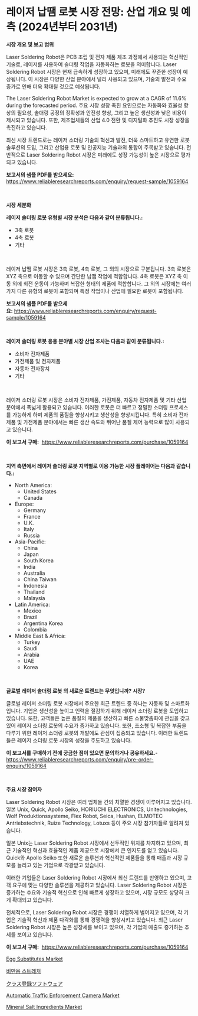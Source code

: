 <p><h1>레이저 납땜 로봇 시장 전망: 산업 개요 및 예측 (2024년부터 2031년)</h1></p><p><strong>시장 개요 및 보고 범위</strong></p>
<p><p>Laser Soldering Robot은 PCB 조립 및 전자 제품 제조 과정에서 사용되는 혁신적인 기술로, 레이저를 사용하여 솔더링 작업을 자동화하는 로봇을 의미합니다. Laser Soldering Robot 시장은 현재 급속하게 성장하고 있으며, 미래에도 꾸준한 성장이 예상됩니다. 이 시장은 다양한 산업 분야에서 널리 사용되고 있으며, 기술의 발전과 수요 증가로 인해 더욱 확대될 것으로 예상됩니다. </p><p>The Laser Soldering Robot Market is expected to grow at a CAGR of 11.6% during the forecasted period. 주요 시장 성장 촉진 요인으로는 자동화와 효율성 향상의 필요성, 솔더링 공정의 정확성과 안전성 향상, 그리고 높은 생산성과 낮은 비용이 제시되고 있습니다. 또한, 제조업체들의 산업 4.0 전환 및 디지털화 추진도 시장 성장을 촉진하고 있습니다. </p><p>최신 시장 트렌드로는 레이저 소더링 기술의 혁신과 발전, 더욱 스마트하고 유연한 로봇 솔루션의 도입, 그리고 산업용 로봇 및 인공지능 기술과의 통합이 주목받고 있습니다. 전반적으로 Laser Soldering Robot 시장은 미래에도 성장 가능성이 높은 시장으로 평가되고 있습니다.</p></p>
<p><strong>보고서의 샘플 PDF를 받으세요:</strong> <a href="https://www.reliableresearchreports.com/enquiry/request-sample/1059164">https://www.reliableresearchreports.com/enquiry/request-sample/1059164</a></p>
<p>&nbsp;</p>
<p><strong>시장 세분화</strong></p>
<p><strong>레이저 솔더링 로봇 유형별 시장 분석은 다음과 같이 분류됩니다.:</strong></p>
<p><ul><li>3축 로봇</li><li>4축 로봇</li><li>기타</li></ul></p>
<p>&nbsp;</p>
<p><p>레이저 납땜 로봇 시장은 3축 로봇, 4축 로봇, 그 외의 시장으로 구분됩니다. 3축 로봇은 XYZ 축으로 이동할 수 있으며 간단한 납땜 작업에 적합합니다. 4축 로봇은 XYZ 축 이동 외에 회전 운동이 가능하며 복잡한 형태의 제품에 적합합니다. 그 외의 시장에는 여러 가지 다른 유형의 로봇이 포함되며 특정 작업이나 산업에 필요한 로봇이 포함됩니다.</p></p>
<p><strong>보고서의 샘플 PDF를 받으세요:</strong>&nbsp;<a href="https://www.reliableresearchreports.com/enquiry/request-sample/1059164">https://www.reliableresearchreports.com/enquiry/request-sample/1059164</a></p>
<p>&nbsp;</p>
<p><strong> 레이저 솔더링 로봇 응용 분야별 시장 산업 조사는 다음과 같이 분류됩니다.:</strong></p>
<p><ul><li>소비자 전자제품</li><li>가전제품 및 전자제품</li><li>자동차 전자장치</li><li>기타</li></ul></p>
<p>&nbsp;</p>
<p><p>레이저 소더링 로봇 시장은 소비자 전자제품, 가전제품, 자동차 전자제품 및 기타 산업 분야에서 폭넓게 활용되고 있습니다. 이러한 로봇은 더 빠르고 정밀한 소더링 프로세스를 가능하게 하며 제품의 품질을 향상시키고 생산성을 향상시킵니다. 특히 소비자 전자제품 및 가전제품 분야에서는 빠른 생산 속도와 뛰어난 품질 제어 능력으로 많이 사용되고 있습니다.</p></p>
<p><strong>이 보고서 구매:</strong>&nbsp; <a href="https://www.reliableresearchreports.com/purchase/1059164">https://www.reliableresearchreports.com/purchase/1059164</a></p>
<p>&nbsp;</p>
<p><strong>지역 측면에서 레이저 솔더링 로봇 지역별로 이용 가능한 시장 플레이어는 다음과 같습니다.:</strong></p>
<p><ul>
    <li>
        North America:
        <ul>
            <li>United States</li>
            <li>Canada</li>
        </ul>
    </li>
    <li>
        Europe:
        <ul>
            <li>Germany</li>
            <li>France</li>
            <li>U.K.</li>
            <li>Italy</li>
            <li>Russia</li>
        </ul>
    </li>
    <li>
        Asia-Pacific:
        <ul>
            <li>China</li>
            <li>Japan</li>
            <li>South Korea</li>
            <li>India</li>
            <li>Australia</li>
            <li>China Taiwan</li>
            <li>Indonesia</li>
            <li>Thailand</li>
            <li>Malaysia</li>
        </ul>
    </li>
    <li>
        Latin America:
        <ul>
            <li>Mexico</li>
            <li>Brazil</li>
            <li>Argentina Korea</li>
            <li>Colombia</li>
        </ul>
    </li>
    <li>
        Middle East & Africa:
        <ul>
            <li>Turkey</li>
            <li>Saudi</li>
            <li>Arabia</li>
            <li>UAE</li>
            <li>Korea</li>
        </ul>
    </li>
    </ul></p>
<p>&nbsp;</p>
<p><strong>글로벌 레이저 솔더링 로봇 의 새로운 트렌드는 무엇입니까? 시장?</strong></p>
<p><p>글로벌 레이저 소더링 로봇 시장에서 주요한 최근 트렌드 중 하나는 자동화 및 스마트화입니다. 기업은 생산성을 높이고 인력을 절감하기 위해 레이저 소더링 로봇을 도입하고 있습니다. 또한, 고객들은 높은 품질의 제품을 생산하고 빠른 소물맞춤화에 관심을 갖고 있어 레이저 소더링 로봇의 수요가 증가하고 있습니다. 또한, 초소형 및 복잡한 부품을 다루기 위한 레이저 소더링 로봇의 개발에도 관심이 집중되고 있습니다. 이러한 트렌드들은 레이저 소더링 로봇 시장의 성장을 주도하고 있습니다.</p></p>
<p><strong>이 보고서를 구매하기 전에 궁금한 점이 있으면 문의하거나 공유하세요.</strong>- <a href="https://www.reliableresearchreports.com/enquiry/pre-order-enquiry/1059164">https://www.reliableresearchreports.com/enquiry/pre-order-enquiry/1059164</a></p>
<p>&nbsp;</p>
<p><strong>주요 시장 참여자</strong></p>
<p><p>Laser Soldering Robot 시장은 여러 업체들 간의 치열한 경쟁이 이루어지고 있습니다. 일본 Unix, Quick, Apollo Seiko, HORIUCHI ELECTRONICS, Unitechnologies, Wolf Produktionssysteme, Flex Robot, Seica, Huahan, ELMOTEC Antriebstechnik, Ruize Technology, Lotuxs 등이 주요 시장 참가자들로 알려져 있습니다.</p><p>일본 Unix는 Laser Soldering Robot 시장에서 선두적인 위치를 차지하고 있으며, 최근 기술적인 혁신과 효율적인 제품 제공으로 시장에서 큰 인지도를 얻고 있습니다. Quick와 Apollo Seiko 또한 새로운 솔루션과 혁신적인 제품들을 통해 매출과 시장 규모를 늘리고 있는 기업으로 각광받고 있습니다.</p><p>이러한 기업들은 Laser Soldering Robot 시장에서 최신 트렌드를 반영하고 있으며, 고객 요구에 맞는 다양한 솔루션을 제공하고 있습니다. Laser Soldering Robot 시장은 증가하는 수요와 기술적 혁신으로 인해 빠르게 성장하고 있으며, 시장 규모도 상당히 크게 확대되고 있습니다.</p><p>전체적으로, Laser Soldering Robot 시장은 경쟁이 치열하게 벌어지고 있으며, 각 기업은 기술적 혁신과 제품 다각화를 통해 경쟁력을 향상시키고 있습니다. 최근 Laser Soldering Robot 시장은 높은 성장세를 보이고 있으며, 각 기업의 매출도 증가하는 추세를 보이고 있습니다.</p></p>
<p><strong>이 보고서 구매:</strong>&nbsp;&nbsp;<a href="https://www.reliableresearchreports.com/purchase/1059164">https://www.reliableresearchreports.com/purchase/1059164</a></p>
<p><p><a href="https://github.com/irfadac/Market-Research-Report-List-2/blob/main/egg-substitutes-market.md">Egg Substitutes Market</a></p><p><a href="https://medium.com/@dunce678678/%EB%B9%84%EB%A7%8C-%EC%8A%A4%ED%8A%B8%EB%A0%88%EC%B2%98-%EC%8B%9C%EC%9E%A5-%EB%B3%B4%EA%B3%A0%EC%84%9C%EB%8A%94-%EC%9D%B4-%EC%8B%9C%EC%9E%A5%EC%9D%98-%EC%B5%9C%EC%8B%A0-%ED%8A%B8%EB%A0%8C%EB%93%9C%EC%99%80-%EC%84%B1%EC%9E%A5-%EA%B8%B0%ED%9A%8C%EB%A5%BC-%EB%B3%B4%EC%97%AC%EC%A4%8D%EB%8B%88%EB%8B%A4-6d46b0184132">비만용 스트레처</a></p><p><a href="https://medium.com/@lonnierami89675202/%E3%82%AF%E3%83%A9%E3%82%B9%E7%99%BB%E9%8C%B2%E3%82%BD%E3%83%95%E3%83%88%E3%82%A6%E3%82%A7%E3%82%A2%E3%81%AE%E5%B8%82%E5%A0%B4%E3%81%AF-%E5%B8%82%E5%A0%B4%E3%82%B7%E3%82%A7%E3%82%A2-%E3%82%B5%E3%82%A4%E3%82%BA-2031%E5%B9%B4%E3%81%BE%E3%81%A7%E3%81%AE%E4%BA%88%E6%B8%AC%E3%81%AB%E7%84%A6%E7%82%B9%E3%82%92%E5%BD%93%E3%81%A6%E3%81%A6%E3%81%84%E3%81%BE%E3%81%99-50fdb4e8be6c">クラス登録ソフトウェア</a></p><p><a href="https://issuu.com/reportprime-2/docs/automatic-traffic-enforcement-camera-market-size-2">Automatic Traffic Enforcement Camera Market</a></p><p><a href="https://github.com/ashepherd82/Market-Research-Report-List-4/blob/main/mineral-salt-ingredients-market.md">Mineral Salt Ingredients Market</a></p></p>
